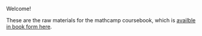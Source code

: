 Welcome! 

These are the raw materials for the mathcamp coursebook, which is [availble in book form here](https://nupolisci.github.io/NU-math-camp/index.html).
